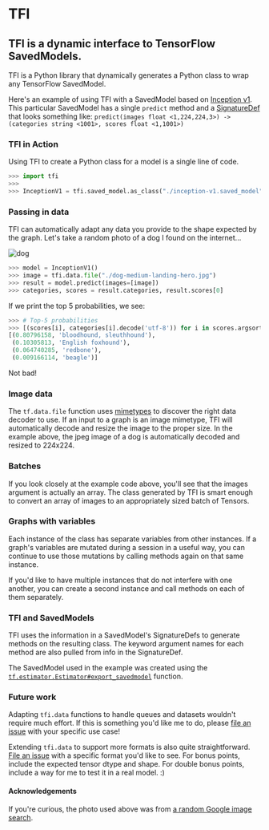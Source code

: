 # TFI

## TFI is a dynamic interface to TensorFlow SavedModels.

TFI is a Python library that dynamically generates a Python class to wrap any TensorFlow SavedModel.

Here's an example of using TFI with a SavedModel based on [Inception v1](https://github.com/tensorflow/models/blob/master/slim/nets/inception_v1.py). This particular SavedModel has a single `predict` method and a [SignatureDef](https://github.com/tensorflow/tensorflow/blob/master/tensorflow/core/protobuf/meta_graph.proto) that looks something like: `predict(images float <1,224,224,3>) -> (categories string <1001>, scores float <1,1001>)`

### TFI in Action
Using TFI to create a Python class for a model is a single line of code.
```python
>>> import tfi
>>>
>>> InceptionV1 = tfi.saved_model.as_class("./inception-v1.saved_model")
```

### Passing in data

TFI can automatically adapt any data you provide to the shape expected by the graph. Let's take a random photo of a dog I found on the internet...

![dog](https://www.royalcanin.com/~/media/Royal-Canin/Product-Categories/dog-medium-landing-hero.ashx)

```python
>>> model = InceptionV1()
>>> image = tfi.data.file("./dog-medium-landing-hero.jpg")
>>> result = model.predict(images=[image])
>>> categories, scores = result.categories, result.scores[0]
```

If we print the top 5 probabilities, we see:
```python
>>> # Top-5 probabilities
>>> [(scores[i], categories[i].decode('utf-8')) for i in scores.argsort()[:-5:-1]]
[(0.80796158, 'bloodhound, sleuthhound'),
 (0.10305813, 'English foxhound'),
 (0.064740285, 'redbone'),
 (0.009166114, 'beagle')]
```

Not bad!

### Image data
The `tf.data.file` function uses [mimetypes](https://docs.python.org/3.6/library/mimetypes.html) to discover the right data decoder to use. If an input to a graph is an image mimetype, TFI will automatically decode and resize the image to the proper size. In the example above, the jpeg image of a dog is automatically decoded and resized to 224x224.

### Batches
If you look closely at the example code above, you'll see that the images argument is actually an array. The class generated by TFI is smart enough to convert an array of images to an appropriately sized batch of Tensors.

### Graphs with variables
Each instance of the class has separate variables from other instances. If a graph's variables are mutated during a session in a useful way, you can continue to use those mutations by calling methods again on that same instance.

If you'd like to have multiple instances that do not interfere with one another, you can create a second instance and call methods on each of them separately.

### TFI and SavedModels

TFI uses the information in a SavedModel's SignatureDefs to generate methods on the resulting class. The keyword argument names for each method are also pulled from info in the SignatureDef.

The SavedModel used in the example was created using the [`tf.estimator.Estimator#export_savedmodel`](https://www.tensorflow.org/api_docs/python/tf/estimator/Estimator#export_savedmodel) function.

### Future work

Adapting `tfi.data` functions to handle queues and datasets wouldn't require much effort. If this is something you'd like me to do, please [file an issue](https://github.com/ajbouh/tfi/issues/new) with your specific use case!

Extending `tfi.data` to support more formats is also quite straightforward. [File an issue](https://github.com/ajbouh/tfi/issues/new) with a specific format you'd like to see. For bonus points, include the expected tensor dtype and shape. For double bonus points, include a way for me to test it in a real model. :)

#### Acknowledgements
If you're curious, the photo used above was from [a random Google image search](https://goo.gl/images/UNNf2W).
